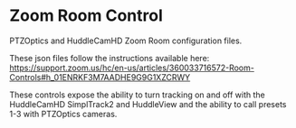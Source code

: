 # Zoom Room Control

PTZOptics and HuddleCamHD Zoom Room configuration files.

These json files follow the instructions available here:
https://support.zoom.us/hc/en-us/articles/360033716572-Room-Controls#h_01ENRKF3M7AADHE9G9G1XZCRWY

These controls expose the ability to turn tracking on and off
with the HuddleCamHD SimplTrack2 and HuddleView and the ability
to call presets 1-3 with PTZOptics cameras.